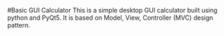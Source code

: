 #Basic GUI Calculator
This is a simple desktop GUI calculator built using python and PyQt5.
It is based on Model, View, Controller (MVC) design pattern.
